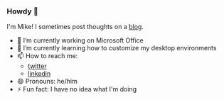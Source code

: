 ### Howdy 👋

I'm Mike! I sometimes post thoughts on a [blog](http://scaryrawr.github.io/).

- 🔭 I’m currently working on Microsoft Office
- 🌱 I’m currently learning how to customize my desktop environments
- 📫 How to reach me:
   - [twitter](https://twitter.com/scaryrawr)
   - [linkedin](https://www.linkedin.com/in/mike-wallio-05b53a32)
- 😄 Pronouns: he/him
- ⚡ Fun fact: I have no idea what I'm doing
